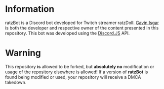 # Information
ratzBot is a Discord bot developed for Twitch streamer ratzDoll. <a href="https://www.github.com/gisgar3">Gavin Isgar</a> is both the developer and respective owner of the content presented in this repository. This bot was developed using the <a href="https://www.github.com/discordjs/discord.js/">Discord.JS</a> API.

# Warning  
This repository **is** allowed to be forked, but **absolutely no** modification or usage of the repository elsewhere is allowed! If a version of **ratzBot** is found being modified or used, your repository will receive a DMCA takedown.
